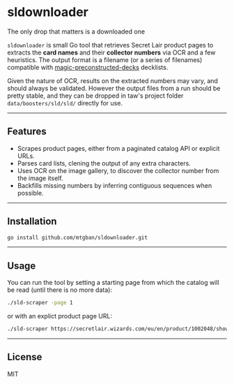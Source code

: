 # sldownloader
The only drop that matters is a downloaded one

`sldownloader` is small Go tool that retrieves Secret Lair product pages to extracts the **card names** and their **collector numbers** via OCR and a few heuristics. The output format is a filename (or a series of filenames) compatible with [magic-preconstructed-decks](https://github.com/taw/magic-preconstructed-decks/) decklists.

Given the nature of OCR, results on the extracted numbers may vary, and should always be validated. However the output files from a run should be pretty stable, and they can be dropped in taw's project folder `data/boosters/sld/sld/` directly for use.

---

## Features

- Scrapes product pages, either from a paginated catalog API or explicit URLs.
- Parses card lists, clening the output of any extra characters.
- Uses OCR on the image gallery, to discover the collector number from the image itself.
- Backfills missing numbers by inferring contiguous sequences when possible.

---

## Installation

```bash
go install github.com/mtgban/sldownloader.git
```

---

## Usage

You can run the tool by setting a starting page from which the catalog will be read (until there is no more data):

```bash
./sld-scraper -page 1
```

or with an explict product page URL:

```bash
./sld-scraper https://secretlair.wizards.com/eu/en/product/1002048/showcase-bloomburrow
```

---

## License

MIT
